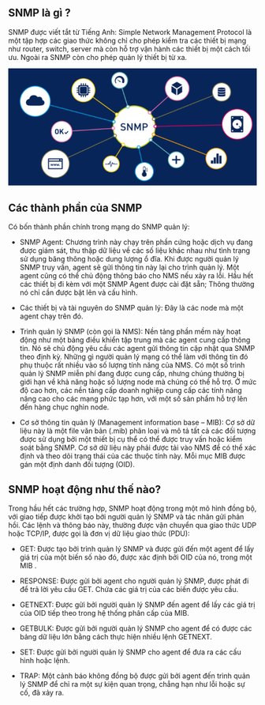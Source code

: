 ## SNMP là gì ?

SNMP được viết tắt từ Tiếng Anh: Simple Network Management Protocol là một tập hợp các giao thức không chỉ cho phép kiểm tra các thiết bị mạng như router, switch, server mà còn hỗ trợ vận hành các thiết bị một cách tối ưu. Ngoài ra SNMP còn cho phép quản lý thiết bị từ xa.

![snmpimage1](Image/snmpimage1.png)

## Các thành phần của SNMP

Có bốn thành phần chính trong mạng do SNMP quản lý:

- SNMP Agent: Chương trình này chạy trên phần cứng hoặc dịch vụ đang được giám sát, thu thập dữ liệu về các số liệu khác nhau như tình trạng sử dụng băng thông hoặc dung lượng ổ đĩa. Khi được người quản lý SNMP truy vấn, agent sẽ gửi thông tin này lại cho trình quản lý. Một agent cũng có thể chủ động thông báo cho NMS nếu xảy ra lỗi. Hầu hết các thiết bị đi kèm với một SNMP Agent được cài đặt sẵn; Thông thường nó chỉ cần được bật lên và cấu hình.

- Các thiết bị và tài nguyên do SNMP quản lý: Đây là các node mà một agent chạy trên đó.

- Trình quản lý SNMP (còn gọi là NMS): Nền tảng phần mềm này hoạt động như một bảng điều khiển tập trung mà các agent cung cấp thông tin. Nó sẽ chủ động yêu cầu các agent gửi thông tin cập nhật qua SNMP theo định kỳ. Những gì người quản lý mạng có thể làm với thông tin đó phụ thuộc rất nhiều vào số lượng tính năng của NMS. Có một số trình quản lý SNMP miễn phí đang được cung cấp, nhưng chúng thường bị giới hạn về khả năng hoặc số lượng node mà chúng có thể hỗ trợ. Ở mức độ cao hơn, các nền tảng cấp doanh nghiệp cung cấp các tính năng nâng cao cho các mạng phức tạp hơn, với một số sản phẩm hỗ trợ lên đến hàng chục nghìn node.

- Cơ sở thông tin quản lý (Management information base – MIB): Cơ sở dữ liệu này là một file văn bản (.mib) phân loại và mô tả tất cả các đối tượng được sử dụng bởi một thiết bị cụ thể có thể được truy vấn hoặc kiểm soát bằng SNMP. Cơ sở dữ liệu này phải được tải vào NMS để có thể xác định và theo dõi trạng thái của các thuộc tính này. Mỗi mục MIB được gán một định danh đối tượng (OID).

## SNMP hoạt động như thế nào?

Trong hầu hết các trường hợp, SNMP hoạt động trong một mô hình đồng bộ, với giao tiếp được khởi tạo bởi người quản lý SNMP và tác nhân gửi phản hồi. Các lệnh và thông báo này, thường được vận chuyển qua giao thức UDP hoặc TCP/IP, được gọi là đơn vị dữ liệu giao thức (PDU):

- GET: Được tạo bởi trình quản lý SNMP và được gửi đến một agent để lấy giá trị của một biến số nào đó, được xác định bởi OID của nó, trong một MIB .

- RESPONSE: Được gửi bởi agent cho người quản lý SNMP, được phát đi để trả lời yêu cầu GET. Chứa các giá trị của các biến được yêu cầu.

- GETNEXT: Được gửi bởi người quản lý SNMP đến agent để lấy các giá trị của OID tiếp theo trong hệ thống phân cấp của MIB.

- GETBULK: Được gửi bởi người quản lý SNMP cho agent để có được các bảng dữ liệu lớn bằng cách thực hiện nhiều lệnh GETNEXT.

- SET: Được gửi bởi người quản lý SNMP cho agent để đưa ra các cấu hình hoặc lệnh.

- TRAP: Một cảnh báo không đồng bộ được gửi bởi agent đến trình quản lý SNMP để chỉ ra một sự kiện quan trọng, chẳng hạn như lỗi hoặc sự cố, đã xảy ra.


